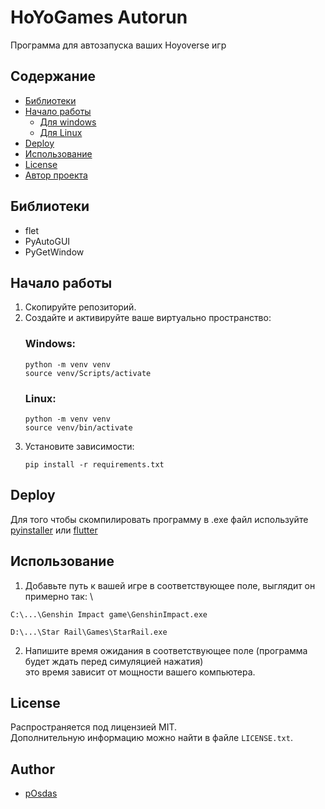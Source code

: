 # HoYoGames Autorun

Программа для автозапуска ваших Hoyoverse игр

## Содержание
- [Библиотеки](#библиотеки)
- [Начало работы](#начало-работы)
  - [Для windows](#Windows)
  - [Для Linux](#Linux)
- [Deploy](#deploy)
- [Использование](#использование)
- [License](#license)
- [Автор проекта](#author)

## Библиотеки

* flet
* PyAutoGUI
* PyGetWindow

## Начало работы

1. Скопируйте репозиторий.
2. Создайте и активируйте ваше виртуально пространство:
    ### Windows:
    ```commandline
    python -m venv venv
    source venv/Scripts/activate
    ```
    ### Linux:
    ```commandline
    python -m venv venv
    source venv/bin/activate
    ``` 
3. Установите зависимости:
    ```commandline
    pip install -r requirements.txt
    ```

## Deploy
Для того чтобы скомпилировать программу в .exe файл используйте 
[pyinstaller](https://pyinstaller.org/en/stable/) 
или [flutter](https://flet.dev/docs/publish)

## Использование
1. Добавьте путь к вашей игре в соответствующее поле, выглядит он примерно так: \
```
C:\...\Genshin Impact game\GenshinImpact.exe
```
```
D:\...\Star Rail\Games\StarRail.exe
```
2. Напишите время ожидания в соответствующее поле (программа будет ждать перед симуляцией нажатия) \
это время зависит от мощности вашего компьютера.

## License
Распространяется под лицензией MIT.\
Дополнительную информацию можно найти в файле `LICENSE.txt`.

## Author
* [pOsdas](https://github.com/pOsdas)